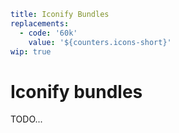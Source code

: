 ```yaml
title: Iconify Bundles
replacements:
  - code: '60k'
    value: '${counters.icons-short}'
wip: true
```

# Iconify bundles

TODO...
